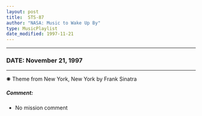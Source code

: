 ```yaml
---
layout: post
title:  STS-87
author: "NASA: Music to Wake Up By"
type: MusicPlaylist
date_modified: 1997-11-21
---
```


----
### DATE: November 21, 1997
----
✺ Theme from New York, New York by Frank Sinatra

##### Comment:
* No mission comment
